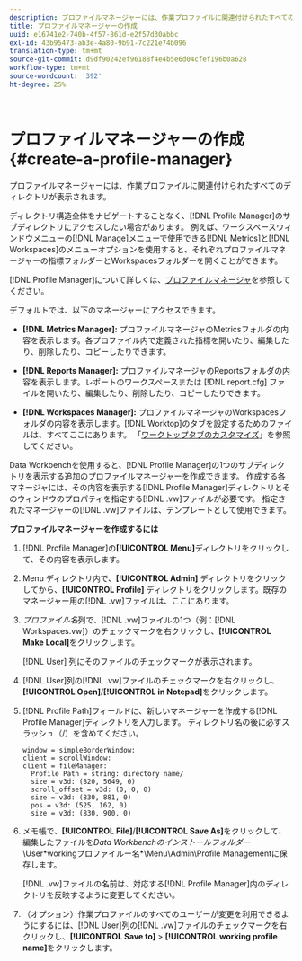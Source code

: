 ```yaml
---
description: プロファイルマネージャーには、作業プロファイルに関連付けられたすべてのディレクトリが表示されます。
title: プロファイルマネージャーの作成
uuid: e16741e2-740b-4f57-861d-e2f57d30abbc
exl-id: 43b95473-ab3e-4a80-9b91-7c221e74b096
translation-type: tm+mt
source-git-commit: d9df90242ef96188f4e4b5e6d04cfef196b0a628
workflow-type: tm+mt
source-wordcount: '392'
ht-degree: 25%

---
```


# プロファイルマネージャーの作成{#create-a-profile-manager}

プロファイルマネージャーには、作業プロファイルに関連付けられたすべてのディレクトリが表示されます。

ディレクトリ構造全体をナビゲートすることなく、[!DNL Profile Manager]のサブディレクトリにアクセスしたい場合があります。 例えば、ワークスペースウィンドウメニューの[!DNL Manage]メニューで使用できる[!DNL Metrics]と[!DNL Workspaces]のメニューオプションを使用すると、それぞれプロファイルマネージャーの指標フォルダーとWorkspacesフォルダーを開くことができます。

[!DNL Profile Manager]について詳しくは、[プロファイルマネージャ](https://docs.adobe.com/content/help/en/data-workbench/using/client/ui-analysis-features/cstm-prof-files-mgrs/c-new-prof-mgrs.html)を参照してください。

デフォルトでは、以下のマネージャーにアクセスできます。

* **[!DNL Metrics Manager]:** プロファイルマネージャのMetricsフォルダの内容を表示します。各プロファイル内で定義された指標を開いたり、編集したり、削除したり、コピーしたりできます。
* **[!DNL Reports Manager]:** プロファイルマネージャのReportsフォルダの内容を表示します。レポートのワークスペースまたは [!DNL report.cfg] ファイルを開いたり、編集したり、削除したり、コピーしたりできます。

* **[!DNL Workspaces Manager]:** プロファイルマネージャのWorkspacesフォルダの内容を表示します。[!DNL Worktop]のタブを設定するためのファイルは、すべてここにあります。 「[ワークトップタブのカスタマイズ](../../../../home/c-get-started/c-intf-anlys-ftrs/c-cstm-wktp-tabs/c-cstm-wktp-tabs.md)」を参照してください。

Data Workbenchを使用すると、[!DNL Profile Manager]の1つのサブディレクトリを表示する追加のプロファイルマネージャーを作成できます。 作成する各マネージャには、その内容を表示する[!DNL Profile Manager]ディレクトリとそのウィンドウのプロパティを指定する[!DNL .vw]ファイルが必要です。 指定されたマネージャーの[!DNL .vw]ファイルは、テンプレートとして使用できます。

**プロファイルマネージャーを作成するには**

1. [!DNL Profile Manager]の&#x200B;**[!UICONTROL Menu]**&#x200B;ディレクトリをクリックして、その内容を表示します。
1. Menu ディレクトリ内で、**[!UICONTROL Admin]** ディレクトリをクリックしてから、**[!UICONTROL Profile]** ディレクトリをクリックします。既存のマネージャー用の[!DNL .vw]ファイルは、ここにあります。
1. *プロファイル名*&#x200B;列で、[!DNL .vw]ファイルの1つ（例：[!DNL Workspaces.vw]）のチェックマークを右クリックし、**[!UICONTROL Make Local]**&#x200B;をクリックします。

   [!DNL User] 列にそのファイルのチェックマークが表示されます。

1. [!DNL User]列の[!DNL .vw]ファイルのチェックマークを右クリックし、**[!UICONTROL Open]**/**[!UICONTROL in Notepad]**&#x200B;をクリックします。
1. [!DNL Profile Path]フィールドに、新しいマネージャーを作成する[!DNL Profile Manager]ディレクトリを入力します。 ディレクトリ名の後に必ずスラッシュ（/）を含めてください。

   ```
   window = simpleBorderWindow:
   client = scrollWindow: 
   client = fileManager:
     Profile Path = string: directory name/
     size = v3d: (820, 5649, 0)
     scroll_offset = v3d: (0, 0, 0)
     size = v3d: (830, 881, 0)
     pos = v3d: (525, 162, 0)
     size = v3d: (830, 900, 0)
   ```

1. メモ帳で、**[!UICONTROL File]**/**[!UICONTROL Save As]**&#x200B;をクリックして、編集したファイルを&#x200B;*Data Workbenchのインストールフォルダー*\User\*workingプロファイルー名*\Menu\Admin\Profile Managementに保存します。

   [!DNL .vw]ファイルの名前は、対応する[!DNL Profile Manager]内のディレクトリを反映するように変更してください。

1. （オプション）作業プロファイルのすべてのユーザーが変更を利用できるようにするには、[!DNL User]列の[!DNL .vw]ファイルのチェックマークを右クリックし、**[!UICONTROL Save to]** > **[!UICONTROL working profile name]**&#x200B;をクリックします。
